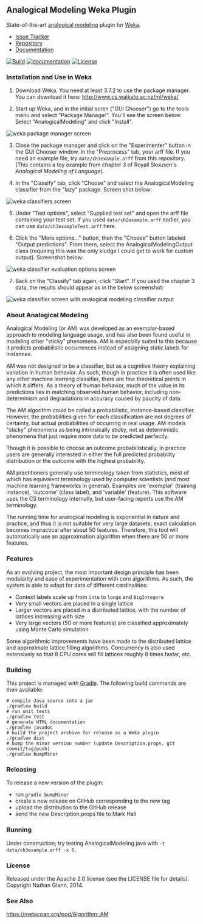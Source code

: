 ## Analogical Modeling Weka Plugin

State-of-the-art [analogical modeling](https://en.wikipedia.org/wiki/Analogical_modeling) plugin for [Weka](https://www.cs.waikato.ac.nz/ml/weka/).

* [Issue Tracker](https://github.com/garfieldnate/Weka_AnalogicalModeling/issues)
* [Repository](https://github.com/garfieldnate/Weka_AnalogicalModeling)
* [Documentation](http://garfieldnate.github.io/Weka_AnalogicalModeling/)

[![Build](https://github.com/garfieldnate/Weka_AnalogicalModeling/actions/workflows/build.yml/badge.svg?branch=master)](https://github.com/garfieldnate/Weka_AnalogicalModeling/actions/workflows/build.yml?query=branch%3Amaster)
[![documentation](https://github.com/garfieldnate/Weka_AnalogicalModeling/actions/workflows/gh-pages.yml/badge.svg)](https://github.com/garfieldnate/Weka_AnalogicalModeling/actions/workflows/gh-pages.yml)
[![License](https://img.shields.io/badge/License-Apache%202.0-blue.svg)](https://opensource.org/licenses/Apache-2.0)

### Installation and Use in Weka

1. Download Weka. You need at least 3.7.2 to use the package manager. You can download it here: http://www.cs.waikato.ac.nz/ml/weka/

2. Start up Weka, and in the initial scren ("GUI Chooser") go to the tools menu and select "Package Manager". You'll see the screen below. Select "AnalogicalModeling" and click "Install".

![weka package manager screen](https://user-images.githubusercontent.com/778453/50684191-e9d5bd00-1014-11e9-9b06-b79a53e432d2.png)

3. Close the package manager and click on the "Experimenter" button in the GUI Chooser window. In the "Preprocess" tab, your arff file. If you need an example file, try `data/ch3example.arff` from this repository. (This contains a toy example from chapter 3 of Royall Skousen's _Analogical Modeling of Language_).

4. In the "Classify" tab, click "Choose" and select the AnalogicalModeling classifier from the "lazy" package. Screen shot below:

![weka classifiers screen](https://user-images.githubusercontent.com/778453/50684348-839d6a00-1015-11e9-8b3e-58e0f75f1072.png)

5. Under "Test options", select "Supplied test set" and open the arff file containing your test set. If you used `data/ch2example.arff` earlier, you can use `data/ch3exampleTest.arff` here.

6. Click the "More options..." button, then the "Choose" button labeled "Output predictions". From there, select the AnalogicalModelingOutput class (requiring this was the only kludge I could get to work for custom output). Screenshot below:

![weka classifier evaluation options screen](https://user-images.githubusercontent.com/778453/50684510-1b9b5380-1016-11e9-85e5-30a4b3bfdb2d.png)

7. Back on the "Classify" tab again, click "Start". If you used the chapter 3 data, the results should appear as in the below screenshot:

![weka classifier screen with analogical modeling classifier output](https://user-images.githubusercontent.com/778453/50684600-6f0da180-1016-11e9-9238-6bb4c1318fd0.png)

### About Analogical Modeling

Analogical Modeling (or AM) was developed as an exemplar-based approach to modeling language usage, and has also been found useful in modeling other "sticky" phenomena. AM is especially suited to this because it predicts probabilistic occurrences instead of assigning static labels for instances.

AM was not designed to be a classifier, but as a cognitive theory explaining variation in human behavior. As such, though in practice it is often used like any other machine learning classifier, there are fine theoretical points in which it differs. As a theory of human behavior, much of the value in its predictions lies in matching observed human behavior, including non-determinism and degradations in accuracy caused by paucity of data.

The AM algorithm could be called a probabilistic, instance-based classifier. However, the probabilities given for each classification are not degrees of certainty, but actual probabilities of occurring in real usage. AM models "sticky" phenomena as being intrinsically sticky, not as deterministic phenomena that just require more data to be predicted perfectly.

Though it is possible to choose an outcome probabilistically, in practice users are generally interested in either the full predicted probability distribution or the outcome with the highest probability.

AM practitioners generally use terminology taken from statistics, most of which has equivalent terminology used by computer scientists (and most machine learning frameworks in general). Examples are 'exemplar' (training instance), 'outcome' (class label), and 'variable' (feature). This software uses the CS terminology internally, but user-facing reports use the AM terminology.

The running time for analogical modeling is exponential in nature and practice, and thus it is not suitable for very large datasets; exact calculation becomes impractical after about 50 features. Therefore, this tool will automatically use an approximation algorithm when there are 50 or more features.

### Features

As an evolving project, the most important design principle has been modularity and ease of experimentation with core algorithms. As such, the system is able to adapt for data of different cardinalities:

* Context labels scale up from `int`s to `long`s and `BigInteger`s
* Very small vectors are placed in a single lattice
* Larger vectors are placed in a distributed lattice, with the number of lattices increasing with size
* Very large vectors (50 or more features) are classified approximately using Monte Carlo simulation

Some algorithmic improvements have been made to the distributed lattice and approximate lattice filling algorithms. Concurrency is also used extensively so that 8 CPU cores will fill lattices roughly 8 times faster, etc.

### Building

This project is managed with [Gradle](https://gradle.org/). The following build commands are then available:

    # compile Java source into a jar
    ./gradlew build
    # run unit tests
    ./gradlew test
    # generate HTML documentation
    ./gradlew javadoc
    # build the project archive for release as a Weka plugin
    ./gradlew dist
    # bump the minor version number (update Description.props, git commit/tag/push)
    ./gradlew bumpMinor

### Releasing

To release a new version of the plugin:

* run `gradle bumpMinor`
* create a new release on GitHub corresponding to the new tag
* upload the distribution to the GitHub release
* send the new Description.props file to Mark Hall <mhall at pentaho.com>

### Running

Under construction; try testing AnalogicalModeling.java with `-t data/ch3example.arff -x 5`.

### License

Released under the Apache 2.0 license (see the LICENSE file for details). Copyright Nathan Glenn, 2014.

### See Also
https://metacpan.org/pod/Algorithm::AM
